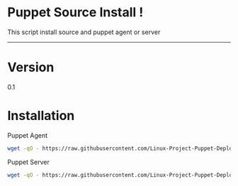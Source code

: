 Puppet Source Install !
=======================

This script install source and puppet agent or server

----------

# Version

0.1

# Installation

Puppet Agent
```sh
wget -qO - https://raw.githubusercontent.com/Linux-Project-Puppet-Deploy/puppet-install-script/master/install.sh | sh - sagent
```

Puppet Server
```sh
wget -qO - https://raw.githubusercontent.com/Linux-Project-Puppet-Deploy/puppet-install-script/master/install.sh | sh - server
```

